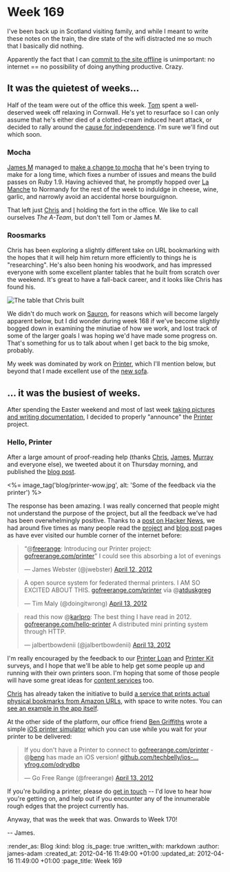 Week 169
========

I've been back up in Scotland visiting family, and while I meant to write these notes on the train, the dire state of the wifi distracted me so much that I basically did nothing.

Apparently the fact that I can [commit to the site offline](http://github.com/freerange/site) is unimportant: no internet == no possibility of doing anything productive. Crazy.

It was the quietest of weeks...
-----------

Half of the team were out of the office this week. [Tom][] spent a well-deserved week off relaxing in Cornwall. He's yet to resurface so I can only assume that he's either died of a clotted-cream induced heart attack, or decided to rally around the [cause for independence](http://en.wikipedia.org/wiki/Cornish_nationalism). I'm sure we'll find out which soon.

### Mocha

[James M][] managed to [make a change to mocha](https://github.com/freerange/mocha/pull/75) that he's been trying to make for a long time, which fixes a number of issues and means the build passes on Ruby 1.9. Having achieved that, he promptly hopped over [La Manche](http://en.wikipedia.org/wiki/English_Channel) to Normandy for the rest of the week to induldge in cheese, wine, garlic, and narrowly avoid an accidental horse bourguignon.

That left just [Chris][] and [I][James A] holding the fort in the office. We like to call ourselves _The A-Team_, but don't tell Tom or James M.


### Roosmarks

Chris has been exploring a slightly different take on URL bookmarking with the hopes that it will help him return more efficiently to things he is "researching". He's also been honing his woodwork, and has impressed everyone with some excellent planter tables that he built from scratch over the weekend. It's great to have a fall-back career, and it looks like Chris has found his.

![The table that Chris built](http://farm8.staticflickr.com/7240/6937484790_1b1a425110_z.jpg)

We didn't do much work on [Sauron](http://github.com/freerange/sauron), for reasons which will become largely apparent below, but I did wonder during week 168 if we've become slightly bogged down in examining the minutiae of how we work, and lost track of some of the larger goals I was hoping we'd have made some progress on. That's something for us to talk about when I get back to the big smoke, probably.

My week was dominated by work on [Printer][], which I'll mention below, but beyond that I made excellent use of the [new sofa](/week-167).


... it was the busiest of weeks.
------------

After spending the Easter weekend and most of last week [taking pictures and writing documentation](http://github.com/freerange/printer/wiki), I decided to properly "announce" the [Printer][] project.

### Hello, Printer

After a large amount of proof-reading help (thanks [Chris][], [James][James M], [Murray](http://www.h-lame.com) and everyone else), we tweeted about it on Thursday morning, and published the [blog post][hello-printer].

<%= image_tag('blog/printer-wow.jpg', alt: 'Some of the feedback via the printer') %>

The response has been amazing. I was really concerned that people might not understand the purpose of the project, but all the feedback we've had has been overwhelmingly positive. Thanks to a [post on Hacker News](http://news.ycombinator.com/item?id=3831695), we had around five times as many people read the [project](/printer) and [blog post][hello-printer] pages as have ever visited our humble corner of the internet before:

<blockquote class="twitter-tweet tw-align-center"><p>“@<a href="https://twitter.com/freerange">freerange</a>: Introducing our Printer project: <a href="http://t.co/F8AXrB3x" title="http://gofreerange.com/printer">gofreerange.com/printer</a>" I could see this absorbing a lot of evenings</p>&mdash; James Webster (@jwebster) <a href="https://twitter.com/jwebster/status/190379157585272832" data-datetime="2012-04-12T10:01:42+00:00">April 12, 2012</a></blockquote>
<script src="//platform.twitter.com/widgets.js" charset="utf-8"></script>

<blockquote class="twitter-tweet tw-align-center"><p>A open source system for federated thermal printers. I AM SO EXCITED ABOUT THIS. <a href="http://t.co/1bQwbAQv" title="http://gofreerange.com/printer">gofreerange.com/printer</a> via @<a href="https://twitter.com/atduskgreg">atduskgreg</a></p>&mdash; Tim Maly (@doingitwrong) <a href="https://twitter.com/doingitwrong/status/190776438721490944" data-datetime="2012-04-13T12:20:22+00:00">April 13, 2012</a></blockquote>
<script src="//platform.twitter.com/widgets.js" charset="utf-8"></script>

<blockquote class="twitter-tweet tw-align-center"><p>read this now @<a href="https://twitter.com/karlpro">karlpro</a>: The best thing I have read in 2012. <a href="http://t.co/suSNJ1J4" title="http://gofreerange.com/hello-printer">gofreerange.com/hello-printer</a> A distributed mini printing system through HTTP.</p>&mdash; jalbertbowdenii (@jalbertbowdenii) <a href="https://twitter.com/jalbertbowdenii/status/190632371282911232" data-datetime="2012-04-13T02:47:53+00:00">April 13, 2012</a></blockquote>
<script src="//platform.twitter.com/widgets.js" charset="utf-8"></script>

I'm really encouraged by the feedback to our [Printer Loan](/printer#borrow) and [Printer Kit](/printer#kit) surveys, and I hope that we'll be able to help get some people up and running with their own printers soon. I'm hoping that some of those people will have some great ideas for [content services](https://github.com/freerange/printer/wiki/wiki/Building-content-services) too.

[Chris][] has already taken the initiative to build [a service that prints actual physical bookmarks from Amazon URLs](http://chrisroos.co.uk/blog/2012-04-12-bookmark-printing-service-for-the-go-free-range-printer-platform), with space to write notes. You can [see an example in the app itself](http://printer-bookmarks.heroku.com/).

At the other side of the platform, our office friend [Ben Griffiths](http://www.techbelly.com) wrote a simple [iOS printer simulator](https://github.com/techbelly/ios-printer) which you can use while you wait for your printer to be delivered:

<blockquote class="twitter-tweet tw-align-center"><p>If you don't have a Printer to connect to <a href="http://t.co/mxSuiB3f" title="http://gofreerange.com/printer">gofreerange.com/printer</a> - @<a href="https://twitter.com/beng">beng</a> has made an iOS version! <a href="https://t.co/UkgMEDOp" title="https://github.com/techbelly/ios-printer.git">github.com/techbelly/ios-…</a> <a href="http://t.co/2ekO3AmS" title="http://yfrog.com/odrydbp">yfrog.com/odrydbp</a></p>&mdash; Go Free Range (@freerange) <a href="https://twitter.com/freerange/status/190730380515606528" data-datetime="2012-04-13T09:17:20+00:00">April 13, 2012</a></blockquote>
<script src="//platform.twitter.com/widgets.js" charset="utf-8"></script>

If you're building a printer, please do [get in touch](http://groups.google.com/group/gfr-printer) -- I'd love to hear how you're getting on, and help out if you encounter any of the innumerable rough edges that the project currently has.

Anyway, that was the week that was. Onwards to Week 170!

-- James.

[Tom]: /tom-ward
[James M]: /james-mead
[Chris]: /chris-roos
[Printer]: /printer
[James A]: /james-adam
[hello-printer]: /hello-printer

:render_as: Blog
:kind: blog
:is_page: true
:written_with: markdown
:author: james-adam
:created_at: 2012-04-16 11:49:00 +01:00
:updated_at: 2012-04-16 11:49:00 +01:00
:page_title: Week 169
